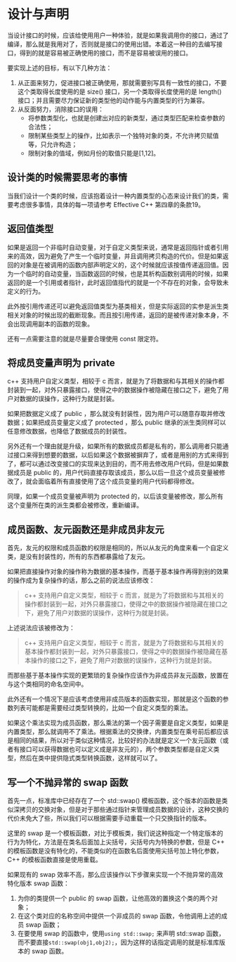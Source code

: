 # 设计与声明

当设计接口的时候，应该给使用用户一种体验，就是如果我调用你的接口，通过了编译，那么就是我用对了，否则就是接口的使用出错。本着这一种目的去编写接口，得到的就是容易被正确使用的接口，而不是容易被误用的接口。

要实现上述的目标，有以下几种方法：

1. 从正面来努力，促进接口被正确使用，那就需要别写具有一致性的接口，不要这个类取得长度使用的是 size() 接口，另一个类取得长度使用的是 length() 接口；并且需要尽力保证新的类型他的动作能与内置类型的行为兼容。
2. 从反面努力，消除接口的误用：
   - 将参数类型化，也就是创建出对应的新类型，通过类型匹配来检查参数的合法性；
   - 限制某些类型上的操作，比如表示一个独特对象的类，不允许拷贝赋值等，只允许构造；
   - 限制对象的值域，例如月份的取值只能是\[1,12\]。

## 设计类的时候需要思考的事情

当我们设计一个类的时候，应该抱着设计一种内置类型的心态来设计我们的类，需要考虑很多事情，具体的每一项请参考 Effective C++ 第四章的条款19。

## 返回值类型

如果是返回一个非临时自动变量，对于自定义类型来说，通常是返回指针或者引用来的高效，因为避免了产生一个临时变量，并且调用拷贝构造的代价。但是如果返回的对象是在被调用的函数内部声明定义的，这个时候就应该按值传递返回值。因为一个临时的自动变量，当函数返回的时候，也是其析构函数别调用的时候，如果返回的是一个引用或者指针，此时返回值指代的就是一个不存在的对象，会导致未定义的行为。

此外按引用传递还可以避免返回值类型为基类相关，但是实际返回的实参是派生类相关对象的时候出现的截断现象。而且按引用传递，返回的是被传递对象本身，不会出现调用副本的函数的现象。

还有一点需要注意的就是尽量要合理使用 const 限定符。

## 将成员变量声明为 private

c++ 支持用户自定义类型，相较于 c 而言，就是为了将数据和与其相关的操作都封装到一起，对外只暴露接口，使得之中的数据操作被隐藏在接口之下，避免了用户对数据的误操作，这种行为就是封装。

如果把数据定义成了 public ，那么就没有封装性，因为用户可以随意存取并修改数据；如果把成员变量定义成了 protected ，那么 public 继承的派生类同样可以任意修改数据，也降低了数据成员的封装性。

另外还有一个理由就是升级，如果所有的数据成员都是私有的，那么调用者只能通过接口来得到想要的数据，以后如果这个数据被摒弃了，或者是用别的方式来得到了，都可以通过改变接口的实现来达到目的，而不用去修改用户代码，但是如果数据成员是 public 的，用户代码直接存取该成员，那么以后一旦这个成员变量被修改了，就会面临着所有直接使用了这个成员变量的用户代码都得修改。

同理，如果一个成员变量被声明为 protected 的，以后该变量被修改，那么所有这个变量所在类的派生类都会被修改，重新编译。

## 成员函数、友元函数还是非成员非友元

首先，友元的权限和成员函数的权限是相同的，所以从友元的角度来看一个自定义类，是没有封装性的，所有的东西都暴露给了友元。

如果把直接操作对象的操作称为数据的基本操作，而基于基本操作再得到别的效果的操作成为复杂操作的话，那么之前的说法应该修改：

> c++ 支持用户自定义类型，相较于 c 而言，就是为了将数据和与其相关的操作都封装到一起，对外只暴露接口，使得之中的数据操作被隐藏在接口之下，避免了用户对数据的误操作，这种行为就是封装。

上述说法应该被修改为：

> c++ 支持用户自定义类型，相较于 c 而言，就是为了将数据和与其相关的基本操作都封装到一起，对外只暴露接口，使得之中的数据操作被隐藏在基本操作的接口之下，避免了用户对数据的误操作，这种行为就是封装。

而那些基于基本操作实现的更繁琐的复杂操作应该作为非成员非友元函数，放置在与这个类相同的命名空间中。

此外还有一个情况下是应该考虑使用非成员版本的函数实现，那就是这个函数的参数列表可能都是需要经过类型转换的，比如一个自定义类型的乘法。

如果这个乘法实现为成员函数，那么乘法的第一个因子需要是自定义类型，如果是内置类型，那么就调用不了乘法。根据乘法的交换律，内置类型在乘号前后都应该是相同的结果，所以对于类似这种情况，比较好的办法就是定义一个友元函数（或者有接口可以获得数据也可以定义成是非友元的），两个参数类型都是自定义类型，然后在类中提供隐式类型转换函数，这样就可以了。

## 写一个不抛异常的 swap 函数

首先一点，标准库中已经存在了一个 std::swap() 模板函数，这个版本的函数是类似深拷贝的交换对象，但是对于那些通过指针来管理成员数据的设计，这种交换的代价未免大了些，所以我们可以根据需要手动重载一个只交换指针的版本。

这里的 swap 是一个模板函数，对比于模板类，我们说这种指定一个特定版本的行为为特化，方法是在类名后面加上尖括号，尖括号内为特换的参数，但是 C++ 的模板函数是没有特化的，不能类似的在函数名后面使用尖括号加上特化参数，C++ 的模板函数直接是使用重载。

如果现有的 swap 效率不高，那么应该操作以下步骤来实现一个不抛异常的高效特化版本 swap 函数：

1. 为你的类提供一个 public 的 swap 函数，让他高效的置换这个类的两个对象；
2. 在这个类对应的名称空间中提供一个非成员的 swap 函数，令他调用上述的成员 swap 函数；
3. 在要使用 swap 的函数中，使用`using std::swap;` 来声明 std::swap 函数，而不要直接`std::swap(obj1,obj2);`，因为这样的话指定调用的就是标准库版本的 swap 函数。


